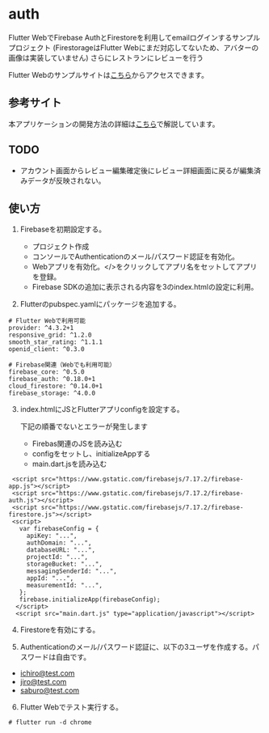 # auth

Flutter WebでFirebase AuthとFirestoreを利用してemailログインするサンプルプロジェクト
(FirestorageはFlutter Webにまだ対応してないため、アバターの画像は実装していません)
さらにレストランにレビューを行う

Flutter Webのサンプルサイトは[こちら](https://firestore-5643d.web.app)からアクセスできます。

## 参考サイト

本アプリケーションの開発方法の詳細は[こちら](https://david3080.github.io/firestore/)で解説しています。

## TODO

- アカウント画面からレビュー編集確定後にレビュー詳細画面に戻るが編集済みデータが反映されない。

## 使い方

1. Firebaseを初期設定する。

   - プロジェクト作成
   - コンソールでAuthenticationのメール/パスワード認証を有効化。
   - Webアプリを有効化。</>をクリックしてアプリ名をセットしてアプリを登録。
   - Firebase SDKの追加に表示される内容を3のindex.htmlの設定に利用。

2. Flutterのpubspec.yamlにパッケージを追加する。

  ```
  # Flutter Webで利用可能
  provider: ^4.3.2+1
  responsive_grid: ^1.2.0
  smooth_star_rating: ^1.1.1
  openid_client: ^0.3.0

  # Firebase関連（Webでも利用可能）
  firebase_core: ^0.5.0
  firebase_auth: ^0.18.0+1
  cloud_firestore: ^0.14.0+1
  firebase_storage: ^4.0.0
  ```

3. index.htmlにJSとFlutterアプリconfigを設定する。

   下記の順番でないとエラーが発生します
   - Firebas関連のJSを読み込む
   - configをセットし、initializeAppする
   - main.dart.jsを読み込む

  ```
   <script src="https://www.gstatic.com/firebasejs/7.17.2/firebase-app.js"></script>
   <script src="https://www.gstatic.com/firebasejs/7.17.2/firebase-auth.js"></script>
   <script src="https://www.gstatic.com/firebasejs/7.17.2/firebase-firestore.js"></script>
   <script>
     var firebaseConfig = {
       apiKey: "...",
       authDomain: "...",
       databaseURL: "...",
       projectId: "...",
       storageBucket: "...",
       messagingSenderId: "...",
       appId: "...",
       measurementId: "...",
     };
     firebase.initializeApp(firebaseConfig);
    </script>
    <script src="main.dart.js" type="application/javascript"></script>
  ```

4. Firestoreを有効にする。

5. Authenticationのメール/パスワード認証に、以下の3ユーザを作成する。パスワードは自由です。

- ichiro@test.com
- jiro@test.com
- saburo@test.com

6. Flutter Webでテスト実行する。

  ```
  # flutter run -d chrome
  ```
